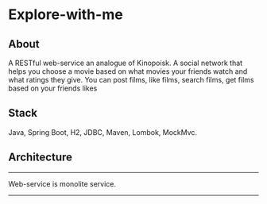 # Explore-with-me

## About
A RESTful web-service an analogue of Kinopoisk. A social network that helps you choose a movie based on what movies your friends watch and what ratings they give. You can post films, like films, search films, get films based on your friends likes

## Stack
Java, Spring Boot, H2, JDBC, Maven, Lombok, MockMvc.

## Architecture
_______________________________________________________________
Web-service is monolite service.
_______________________________________________________________
